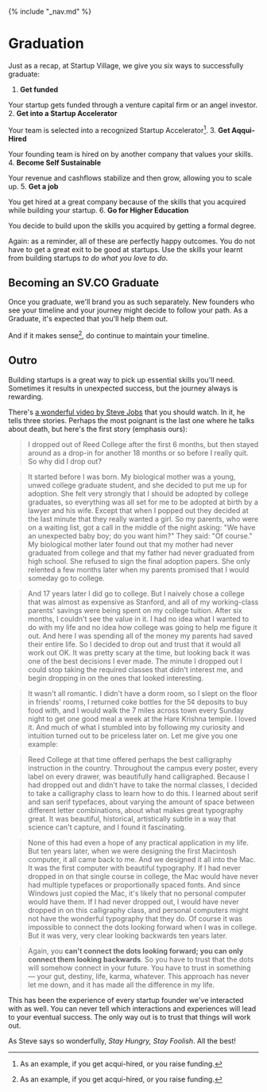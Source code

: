 {% include "_nav.md" %}

# Graduation

Just as a recap, at Startup Village, we give you six ways to successfully graduate:

1. **Get funded**
  
  Your startup gets funded through a venture capital firm or an angel investor.
2. **Get into a Startup Accelerator**

  Your team is selected into a recognized Startup Accelerator[^1].
3. **Get Aqqui-Hired**

  Your founding team is hired on by another company that values your skills.
4. **Become Self Sustainable**

  Your revenue and cashflows stabilize and then grow, allowing you to scale up.
5. **Get a job**

  You get hired at a great company because of the skills that you acquired while building your startup.
6. **Go for Higher Education**

  You decide to build upon the skills you acquired by getting a formal degree.

Again: as a reminder, all of these are perfectly happy outcomes. You do not have to get a great exit to be good at startups. Use the skills your learnt from building startups *to do what you love to do*.

## Becoming an SV.CO Graduate
Once you graduate, we'll brand you as such separately. New founders who see your timeline and your journey might decide to follow your path. As a Graduate, it's expected that you'll help them out.

And if it makes sense[^1], do continue to maintain your timeline.

## Outro
Building startups is a great way to pick up essential skills you'll need. Sometimes it results in unexpected success, but the journey always is rewarding.

There's [a wonderful video by Steve Jobs](https://www.youtube.com/watch?v=w4xPv9x518Q) that you should watch. In it, he tells three stories. Perhaps the most poignant is the last one where he talks about death, but here's the first story (emphasis ours):

> I dropped out of Reed College after the first 6 months, but then stayed around as a drop-in for another 18 months or so before I really quit. So why did I drop out?

> It started before I was born. My biological mother was a young, unwed college graduate student, and she decided to put me up for adoption. She felt very strongly that I should be adopted by college graduates, so everything was all set for me to be adopted at birth by a lawyer and his wife. Except that when I popped out they decided at the last minute that they really wanted a girl. So my parents, who were on a waiting list, got a call in the middle of the night asking: "We have an unexpected baby boy; do you want him?" They said: "Of course." My biological mother later found out that my mother had never graduated from college and that my father had never graduated from high school. She refused to sign the final adoption papers. She only relented a few months later when my parents promised that I would someday go to college.

> And 17 years later I did go to college. But I naively chose a college that was almost as expensive as Stanford, and all of my working-class parents' savings were being spent on my college tuition. After six months, I couldn't see the value in it. I had no idea what I wanted to do with my life and no idea how college was going to help me figure it out. And here I was spending all of the money my parents had saved their entire life. So I decided to drop out and trust that it would all work out OK. It was pretty scary at the time, but looking back it was one of the best decisions I ever made. The minute I dropped out I could stop taking the required classes that didn't interest me, and begin dropping in on the ones that looked interesting.

> It wasn't all romantic. I didn't have a dorm room, so I slept on the floor in friends' rooms, I returned coke bottles for the 5¢ deposits to buy food with, and I would walk the 7 miles across town every Sunday night to get one good meal a week at the Hare Krishna temple. I loved it. And much of what I stumbled into by following my curiosity and intuition turned out to be priceless later on. Let me give you one example:

> Reed College at that time offered perhaps the best calligraphy instruction in the country. Throughout the campus every poster, every label on every drawer, was beautifully hand calligraphed. Because I had dropped out and didn't have to take the normal classes, I decided to take a calligraphy class to learn how to do this. I learned about serif and san serif typefaces, about varying the amount of space between different letter combinations, about what makes great typography great. It was beautiful, historical, artistically subtle in a way that science can't capture, and I found it fascinating.

> None of this had even a hope of any practical application in my life. But ten years later, when we were designing the first Macintosh computer, it all came back to me. And we designed it all into the Mac. It was the first computer with beautiful typography. If I had never dropped in on that single course in college, the Mac would have never had multiple typefaces or proportionally spaced fonts. And since Windows just copied the Mac, it's likely that no personal computer would have them. If I had never dropped out, I would have never dropped in on this calligraphy class, and personal computers might not have the wonderful typography that they do. Of course it was impossible to connect the dots looking forward when I was in college. But it was very, very clear looking backwards ten years later.

> Again, you **can't connect the dots looking forward; you can only connect them looking backwards**. So you have to trust that the dots will somehow connect in your future. You have to trust in something — your gut, destiny, life, karma, whatever. This approach has never let me down, and it has made all the difference in my life.

This has been the experience of every startup founder we've interacted with as well. You can never tell which interactions and experiences will lead to your eventual success. The only way out is to trust that things will work out. 

As Steve says so wonderfully, *Stay Hungry, Stay Foolish*. All the best!

[^1]: As an example, if you get acqui-hired, or you raise funding.
